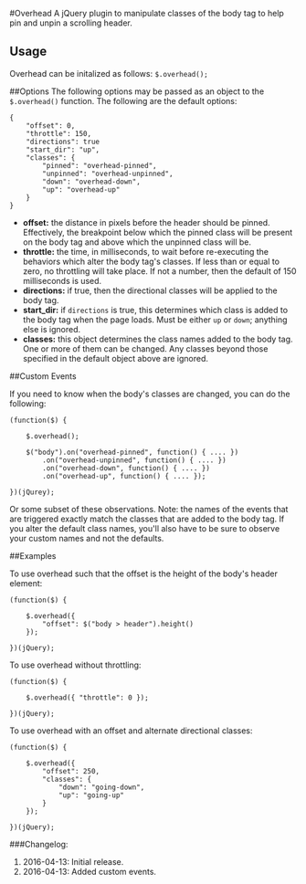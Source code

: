 #Overhead
A jQuery plugin to manipulate classes of the body tag to help pin and unpin a scrolling header.

## Usage
Overhead can be initalized as follows: `$.overhead();`

##Options
The following options may be passed as an object to the `$.overhead()` function.  The following are the default options:

    {
	    "offset": 0,
	    "throttle": 150,
	    "directions": true
	    "start_dir": "up",
	    "classes": {
		    "pinned": "overhead-pinned",
		    "unpinned": "overhead-unpinned",
		    "down": "overhead-down",
		    "up": "overhead-up"
		}
    }

 - **offset:** the distance in pixels before the header should be pinned.  Effectively, the breakpoint below which the pinned class will be present on the body tag and above which the unpinned class will be.
 - **throttle:** the time, in milliseconds, to wait before re-executing the behaviors which alter the body tag's classes.  If less than or equal to zero, no throttling will take place.  If not a number, then the default of 150 milliseconds is used.
 - **directions:** if true, then the directional classes will be applied to the body tag.
 - **start_dir:** if `directions` is true, this determines which class is added to the body tag when the page loads.  Must be either `up` or `down`; anything else is ignored.
 - **classes:** this object determines the class names added to the body tag.  One or more of them can be changed.  Any classes beyond those specified in the default object above are ignored.

##Custom Events

If you need to know when the body's classes are changed, you can do the following:

    (function($) {
	
        $.overhead();
        
        $("body").on("overhead-pinned", function() { .... })
            .on("overhead-unpinned", function() { .... })
            .on("overhead-down", function() { .... })
            .on("overhead-up", function() { .... });
			
    })(jQurey);
    
Or some subset of these observations.  Note:  the names of the events that are triggered exactly match the classes that are added to the body tag.  If you alter the default class names, you'll also have to be sure to observe your custom names and not the defaults.

##Examples

To use overhead such that the offset is the height of the body's header element:

    (function($) {

	    $.overhead({
		    "offset": $("body > header").height()
		});

	})(jQuery);

To use overhead without throttling:

    (function($) {
    
        $.overhead({ "throttle": 0 });
    
    })(jQuery);

To use overhead with an offset and alternate directional classes:

    (function($) {
    
	    $.overhead({
		    "offset": 250,
		    "classes": {
			    "down": "going-down",
			    "up": "going-up"
			}
		});
		
	})(jQuery);

###Changelog:

 1. 2016-04-13: Initial release.
 2. 2016-04-13: Added custom events. 
